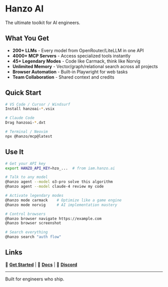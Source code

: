 # Hanzo AI

The ultimate toolkit for AI engineers. 

## What You Get

- **200+ LLMs** - Every model from OpenRouter/LiteLLM in one API
- **4000+ MCP Servers** - Access specialized tools instantly  
- **45+ Legendary Modes** - Code like Carmack, think like Norvig
- **Unlimited Memory** - Vector/graph/relational search across all projects
- **Browser Automation** - Built-in Playwright for web tasks
- **Team Collaboration** - Shared context and credits

## Quick Start

```bash
# VS Code / Cursor / Windsurf
Install hanzoai-*.vsix

# Claude Code
Drag hanzoai-*.dxt

# Terminal / Neovim
npx @hanzo/mcp@latest
```

## Use It

```bash
# Get your API key
export HANZO_API_KEY=hzo_...  # from iam.hanzo.ai

# Talk to any model
@hanzo agent --model o3-pro solve this algorithm
@hanzo agent --model claude-4 review my code

# Activate legendary modes
@hanzo mode carmack    # Optimize like a game engine
@hanzo mode norvig     # AI implementation mastery

# Control browsers
@hanzo browser navigate https://example.com
@hanzo browser screenshot

# Search everything
@hanzo search "auth flow"
```

## Links

🚀 **[Get Started](https://iam.hanzo.ai)** | 📖 **[Docs](https://docs.hanzo.ai)** | 💬 **[Discord](https://discord.gg/hanzoai)**

---

Built for engineers who ship.